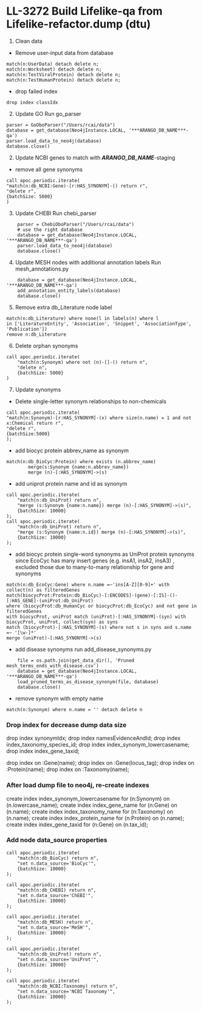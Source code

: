 # LL-3272 Build Lifelike-qa from Lifelike-refactor.dump (dtu)

1. Clean data

-   Remove user-input data from database

```
match(n:UserData) detach delete n;
match(n:Worksheet) detach delete n;
match(n:TestViralProtein) detach delete n;
match(n:TestHumanProtein) detach delete n;
```

-   drop failed index

```
drop index classIdx
```

2. Update GO
   Run go_parser

```
parser = GoOboParser("/Users/rcai/data")
database = get_database(Neo4jInstance.LOCAL, '***ARANGO_DB_NAME***-qa')
parser.load_data_to_neo4j(database)
database.close()
```

2. Update NCBI genes to match with ***ARANGO_DB_NAME***-staging

-   remove all gene synonyms

```
call apoc.periodic.iterate(
"match(n:db_NCBI:Gene)-[r:HAS_SYNONYM]-() return r",
"delete r",
{batchSize: 5000}
)
```

3. Update CHEBI
   Run chebi_parser

```
    parser = ChebiOboParser("/Users/rcai/data")
    # use the right database
    database = get_database(Neo4jInstance.LOCAL, '***ARANGO_DB_NAME***-qa')
    parser.load_data_to_neo4j(database)
    database.close()
```

4. Update MESH nodes with additional annotation labels
   Run mesh_annotations.py

```
    database = get_database(Neo4jInstance.LOCAL, '***ARANGO_DB_NAME***-qa')
    add_annotation_entity_labels(database)
    database.close()
```

5. Remove extra db_Literature node label

```
match(n:db_Literature) where none(l in labels(n) where l
in ['LiteratureEntity', 'Association', 'Snippet', 'AssociationType', 'Publication'])
remove n:db_Literature
```

6. Delete orphan synonyms

```
call apoc.periodic.iterate(
    "match(n:Synonym) where not (n)-[]-() return n",
    "delete n",
    {batchSize: 5000}
)
```

7. Update synonyms

-   Delete single-letter synonym relationships to non-chemicals

```
call apoc.periodic.iterate(
"match(n:Synonym)-[r:HAS_SYNONYM]-(x) where size(n.name) = 1 and not x:Chemical return r",
"delete r",
{batchSize:5000}
);
```

-   add biocyc protein abbrev_name as synonym

```
match(n:db_BioCyc:Protein) where exists (n.abbrev_name)
        merge(s:Synonym {name:n.abbrev_name})
        merge (n)-[:HAS_SYNONYM]->(s)
```

-   add uniprot protein name and id as synonym

```
call apoc.periodic.iterate(
    "match(n:db_UniProt) return n",
    "merge (s:Synonym {name:n.name}) merge (n)-[:HAS_SYNONYM]->(s)",
    {batchSize: 10000}
);
call apoc.periodic.iterate(
    "match(n:db_UniProt) return n",
    "merge (s:Synonym {name:n.id}) merge (n)-[:HAS_SYNONYM]->(s)",
    {batchSize: 10000}
);

```

-   add biocyc protein single-word synonyms as UniProt protein synonyms
    since EcoCyc has many insert genes (e.g. insA1, insA2, insA3) , excluded those due to many-to-many relationship for gene and synonyms

```
match(n:db_EcoCyc:Gene) where n.name =~'ins[A-Z][0-9]+' with collect(n) as filteredGenes
match(biocycProt:Protein:db_BioCyc)-[:ENCODES]-(gene)-[:IS]-()-[:HAS_GENE]-(uniProt:db_UniProt)
where (biocycProt:db_HumanCyc or biocycProt:db_EcoCyc) and not gene in filteredGenes
with biocycProt, uniProt match (uniProt)-[:HAS_SYNONYM]-(syn) with biocycProt, uniProt, collect(syn) as syns
match (biocycProt)-[:HAS_SYNONYM]-(s) where not s in syns and s.name =~ '[\w-]*'
merge (uniProt)-[:HAS_SYNONYM]->(s)
```

-   add disease synonyms
    run add_disease_synonyms.py

```
    file = os.path.join(get_data_dir(), 'Pruned mesh_terms_ends_with_disease.csv')
    database = get_database(Neo4jInstance.LOCAL, '***ARANGO_DB_NAME***-qa')
    load_pruned_terms_as_disease_synonym(file, database)
    database.close()
```

-   remove synonym with empty name

```
match(n:Synonym) where n.name = '' detach delete n
```

### Drop index for decrease dump data size

drop index synonymIdx;
drop index namesEvidenceAndId;
drop index index_taxonomy_species_id;
drop index index_synonym_lowercasename;
drop index index_gene_taxid;

drop index on :Gene(name);
drop index on :Gene(locus_tag);
drop index on :Protein(name);
drop index on :Taxonomy(name);

### After load dump file to neo4j, re-create indexes

create index index_synonym_lowercasename for (n:Synonym) on (n.lowercase_name);
create index index_gene_name for (n:Gene) on (n.name);
create index index_taxonomy_name for (n:Taxonomy) on (n.name);
create index index_protein_name for (n:Protein) on (n.name);
create index index_gene_taxid for (n:Gene) on (n.tax_id);

### Add node data_source properties

```
call apoc.periodic.iterate(
	"match(n:db_BioCyc) return n",
    "set n.data_source='BioCyc'",
    {batchSize: 10000}
);

call apoc.periodic.iterate(
	"match(n:db_CHEBI) return n",
    "set n.data_source='ChEBI'",
    {batchSize: 10000}
);

call apoc.periodic.iterate(
	"match(n:db_MESH) return n",
    "set n.data_source='MeSH'",
    {batchSize: 10000}
);

call apoc.periodic.iterate(
	"match(n:db_UniProt) return n",
    "set n.data_source='UniProt'",
    {batchSize: 10000}
);

call apoc.periodic.iterate(
	"match(n:db_NCBI:Taxonomy) return n",
    "set n.data_source='NCBI Taxonomy'",
    {batchSize: 10000}
);




```
